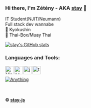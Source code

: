 ### Hi there, I'm Zétény - AKA [stay](https://stayy.xyz/) 👋
IT Student(NJIT/Neumann)
<br />
Full stack dev wannabe
<br />
🥋 Kyokushin
<br />
🥊 Thai-Box/Muay Thai

[![stay's GitHub stats](https://github-readme-stats.vercel.app/api?username=stay-js)](https://github.com/anuraghazra/github-readme-stats)

### Languages and Tools:

<img align="left" alt="Visual Studio Code" width="26px" src="https://i.imgur.com/LwSdAlE.png" />
<img align="left" alt="node.js" width="26px" src="https://i.imgur.com/tYLFZBh.png" /> 
<img align="left" alt="js" width="26px" src="https://i.imgur.com/3u1wzwE.png" />
<img align="left" alt="ts" width="26px" src="https://i.imgur.com/vSgFULR.png" />

<br />
<br />

<a href="https://top.gg/bot/796973403307376671">
    <img src="https://top.gg/api/widget/796973403307376671.svg" alt="Anything" />
</a>

<br />
<br />
<br />

**© [stay-js](https://github.com/stay-js)**
